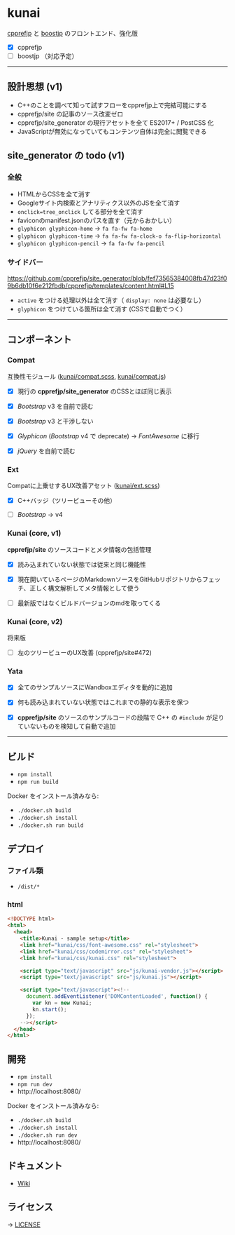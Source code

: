 # kunai

[cpprefjp](https://cpprefjp.github.io/) と [boostjp](https://boostjp.github.io/) のフロントエンド、強化版

- [x] cpprefjp
- [ ] boostjp （対応予定）

---


## 設計思想 (v1)

- C++のことを調べて知って試すフローをcpprefjp上で完結可能にする
- cpprefjp/site の記事のソース改変ゼロ
- cpprefjp/site_generator の現行アセットを全て ES2017+ / PostCSS 化
- JavaScriptが無効になっていてもコンテンツ自体は完全に閲覧できる


## site_generator の todo (v1)

### 全般
- HTMLからCSSを全て消す
- Googleサイト内検索とアナリティクス以外のJSを全て消す
- `onclick=tree_onclick` してる部分を全て消す
- faviconのmanifest.jsonのパスを直す（元からおかしい）
- `glyphicon glyphicon-home` -> `fa fa-fw fa-home`
- `glyphicon glyphicon-time` -> `fa fa-fw fa-clock-o fa-flip-horizontal`
- `glyphicon glyphicon-pencil` -> `fa fa-fw fa-pencil`


### サイドバー

https://github.com/cpprefjp/site_generator/blob/fef73565384008fb47d23f09b6db10f6e212fbdb/cpprefjp/templates/content.html#L15

- `active` をつける処理以外は全て消す（ `display: none` は必要なし）
- `glyphicon` をつけている箇所は全て消す (CSSで自動でつく）


---


## コンポーネント

### Compat

互換性モジュール ([kunai/compat.scss](css/kunai/compat.scss), [kunai/compat.js](js/kunai/compat.js))

- [x] 現行の __cpprefjp/site_generator__ のCSSとほぼ同じ表示
- [x] *Bootstrap* v3 を自前で読む
- [x] *Bootstrap* v3 と干渉しない
- [x] *Glyphicon* (*Bootstrap* v4 で deprecate) -> *FontAwesome* に移行
- [x] *jQuery* を自前で読む


### Ext

Compatに上乗せするUX改善アセット ([kunai/ext.scss](css/kunai/ext.scss))

- [x] C++バッジ（ツリービューその他）
- [ ] *Bootstrap* -> v4



### Kunai (core, v1)

__cpprefjp/site__ のソースコードとメタ情報の包括管理

- [x] 読み込まれていない状態では従来と同じ機能性
- [x] 現在開いているページのMarkdownソースをGitHubリポジトリからフェッチ、正しく構文解析してメタ情報として使う
- [ ] 最新版ではなくビルドバージョンのmdを取ってくる


### Kunai (core, v2)

将来版

- [ ] 左のツリービューのUX改善 (cpprefjp/site#472)


### Yata

- [x] 全てのサンプルソースにWandboxエディタを動的に追加
- [x] 何も読み込まれていない状態ではこれまでの静的な表示を保つ
- [x] __cpprefjp/site__ のソースのサンプルコードの段階で C++ の `#include` が足りていないものを検知して自動で追加


---


## ビルド

- `npm install`
- `npm run build`

Docker をインストール済みなら:

- `./docker.sh build`
- `./docker.sh install`
- `./docker.sh run build`

## デプロイ

### ファイル類

- `/dist/*`

### html

```html
<!DOCTYPE html>
<html>
  <head>
    <title>Kunai - sample setup</title>
    <link href="kunai/css/font-awesome.css" rel="stylesheet">
    <link href="kunai/css/codemirror.css" rel="stylesheet">
    <link href="kunai/css/kunai.css" rel="stylesheet">

    <script type="text/javascript" src="js/kunai-vendor.js"></script>
    <script type="text/javascript" src="js/kunai.js"></script>

    <script type="text/javascript"><!--
      document.addEventListener('DOMContentLoaded', function() {
        var kn = new Kunai;
        kn.start();
      });
    --></script>
  </head>
</html>
```

## 開発

- `npm install`
- `npm run dev`
- http://localhost:8080/

Docker をインストール済みなら:

- `./docker.sh build`
- `./docker.sh install`
- `./docker.sh run dev`
- http://localhost:8080/

## ドキュメント

- [Wiki](https://github.com/saki7/kunai/wiki)

## ライセンス

→ [LICENSE](LICENSE)

